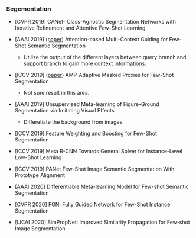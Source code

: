 ### Segementation
- [CVPR 2019] CANet- Class-Agnostic Segmentation Networks with Iterative Refinement and Attentive Few-Shot Learning
- [AAAI 2019] ([paper](https://www.researchgate.net/publication/335296764_Attention-Based_Multi-Context_Guiding_for_Few-Shot_Semantic_Segmentation)) Attention-based Multi-Context Guiding for Few-Shot Semantic Segmentation
    * Utilize the output of the different layers between query branch and support branch to gain more context informations.

- [ICCV 2019] ([paper](http://openaccess.thecvf.com/content_ICCV_2019/papers/Siam_AMP_Adaptive_Masked_Proxies_for_Few-Shot_Segmentation_ICCV_2019_paper.pdf)) AMP-Adaptive Masked Proxies for Few-Shot Segmentation
    * Not sure result in this area.
- [AAAI 2019] Unsupervised Meta-learning of Figure-Ground Segmentation via Imitating Visual Effects
    * Differetiate the background from images.
- [ICCV 2019] Feature Weighting and Boosting for Few-Shot Segmentation
- [ICCV 2019] Meta R-CNN Towards General Solver for Instance-Level Low-Shot Learning
- [ICCV 2019] PANet Few-Shot Image Semantic Segmentation With Prototype Alignment
- [AAAI 2020] Differentiable Meta-learning Model for Few-shot Semantic Segmentation
- [CVPR 2020] FGN: Fully Guided Network for Few-Shot Instance Segmentation
- [IJCAI 2020] SimPropNet: Improved Similarity Propagation for Few-shot Image Segmentation
